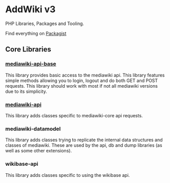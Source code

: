 # AddWiki v3

PHP Libraries, Packages and Tooling.

Find everything on [Packagist](https://packagist.org/packages/addwiki/)

## Core Libraries

### [mediawiki-api-base](./mediawiki-api-base)

This library provides basic access to the mediawiki api. This library features simple methods allowing you to login, logout and do both GET and POST requests. This library should work with most if not all mediawiki versions due to its simplicity.

### [mediawiki-api](./mediawiki-api)

This library adds classes specific to mediawiki-core api requests.

### mediawiki-datamodel

This library adds classes trying to replicate the internal data structures and classes of mediawiki. These are used by the api, db and dump libraries (as well as some other extensions).

### wikibase-api

This library adds classes specific to using the wikibase api.
